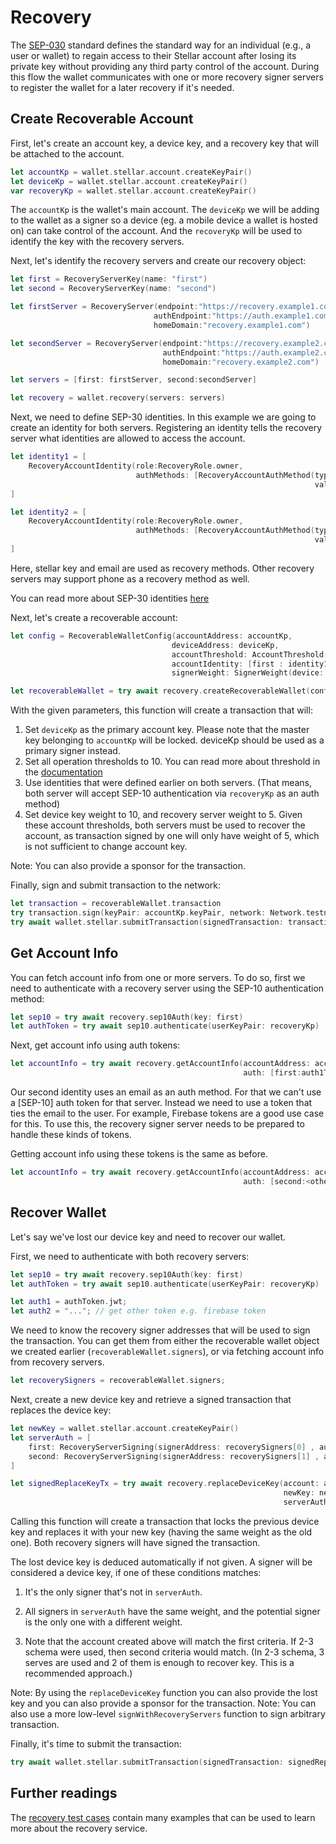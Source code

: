 
# Recovery

The [SEP-030](https://github.com/stellar/stellar-protocol/blob/master/ecosystem/sep-0030.md) standard defines
the standard way for an individual (e.g., a user or wallet) to regain access to their Stellar account after losing
its private key without providing any third party control of the account. During this flow the wallet communicates
with one or more recovery signer servers to register the wallet for a later recovery if it's needed.

## Create Recoverable Account

First, let's create an account key, a device key, and a recovery key that will be attached to the account.

```swift
let accountKp = wallet.stellar.account.createKeyPair()
let deviceKp = wallet.stellar.account.createKeyPair()
var recoveryKp = wallet.stellar.account.createKeyPair()
```
The `accountKp` is the wallet's main account. The `deviceKp` we will be adding to the wallet as a signer so a device (eg. a mobile device a wallet is hosted on) can take control of the account.
And the `recoveryKp` will be used to identify the key with the recovery servers.

Next, let's identify the recovery servers and create our recovery object:

```swift
let first = RecoveryServerKey(name: "first")
let second = RecoveryServerKey(name: "second")

let firstServer = RecoveryServer(endpoint:"https://recovery.example1.com", 
                                authEndpoint:"https://auth.example1.com", 
                                homeDomain:"recovery.example1.com")

let secondServer = RecoveryServer(endpoint:"https://recovery.example2.com", 
                                  authEndpoint:"https://auth.example2.com", 
                                  homeDomain:"recovery.example2.com")

let servers = [first: firstServer, second:secondServer]

let recovery = wallet.recovery(servers: servers)
```

Next, we need to define SEP-30 identities. In this example we are going to create an identity for both servers. Registering an identity tells the recovery server what identities are allowed to access the account.

```swift
let identity1 = [ 
    RecoveryAccountIdentity(role:RecoveryRole.owner, 
                            authMethods: [RecoveryAccountAuthMethod(type:RecoveryType.stellarAddress,
                                                                    value:recoveryKp.address)])
]

let identity2 = [ 
    RecoveryAccountIdentity(role:RecoveryRole.owner, 
                            authMethods: [RecoveryAccountAuthMethod(type:RecoveryType.email,
                                                                    value:"my-email@example.com")])
]
```

Here, stellar key and email are used as recovery methods. Other recovery servers may support phone as a recovery method as well.

You can read more about SEP-30 identities [here](https://github.com/stellar/stellar-protocol/blob/master/ecosystem/sep-0030.md#common-request-fields)

Next, let's create a recoverable account:

```swift
let config = RecoverableWalletConfig(accountAddress: accountKp,
                                    deviceAddress: deviceKp,
                                    accountThreshold: AccountThreshold(low: 10, medium: 10, high: 10),
                                    accountIdentity: [first : identity1, second: identity2],
                                    signerWeight: SignerWeight(device: 10, recoveryServer: 5))

let recoverableWallet = try await recovery.createRecoverableWallet(config: config)
```

With the given parameters, this function will create a transaction that will:

1. Set `deviceKp` as the primary account key. Please note that the master key belonging to `accountKp` will be locked. deviceKp should be used as a primary signer instead.
2. Set all operation thresholds to 10. You can read more about threshold in the [documentation](https://developers.stellar.org/docs/encyclopedia/signatures-multisig#thresholds)
3. Use identities that were defined earlier on both servers. (That means, both server will accept SEP-10 authentication via `recoveryKp` as an auth method)
4. Set device key weight to 10, and recovery server weight to 5. Given these account thresholds, both servers must be used to recover the account, as transaction signed by one will only have weight of 5, which is not sufficient to change account key.

Note: You can also provide a sponsor for the transaction.

Finally, sign and submit transaction to the network:

```swift
let transaction = recoverableWallet.transaction
try transaction.sign(keyPair: accountKp.keyPair, network: Network.testnet)
try await wallet.stellar.submitTransaction(signedTransaction: transaction)
```

## Get Account Info

You can fetch account info from one or more servers. To do so, first we need to authenticate with a recovery server using the SEP-10 authentication method:

```swift
let sep10 = try await recovery.sep10Auth(key: first)
let authToken = try await sep10.authenticate(userKeyPair: recoveryKp)
```

Next, get account info using auth tokens:

```swift
let accountInfo = try await recovery.getAccountInfo(accountAddress: accountKp,
                                                    auth: [first:auth1Token.jwt])
```

Our second identity uses an email as an auth method. For that we can't use a [SEP-10] auth token for that server. Instead we need to use a token that ties the email to the user. For example, Firebase tokens are a good use case for this. To use this, the recovery signer server needs to be prepared to handle these kinds of tokens.

Getting account info using these tokens is the same as before.

```swift
let accountInfo = try await recovery.getAccountInfo(accountAddress: accountKp,
                                                    auth: [second:<other token string>])
```

## Recover Wallet

Let's say we've lost our device key and need to recover our wallet.

First, we need to authenticate with both recovery servers:

```swift
let sep10 = try await recovery.sep10Auth(key: first)
let authToken = try await sep10.authenticate(userKeyPair: recoveryKp)

let auth1 = authToken.jwt;
let auth2 = "..."; // get other token e.g. firebase token
```

We need to know the recovery signer addresses that will be used to sign the transaction. You can get them from either the recoverable wallet object we created earlier (`recoverableWallet.signers`), or via fetching account info from recovery servers.

```swift
let recoverySigners = recoverableWallet.signers;
```

Next, create a new device key and retrieve a signed transaction that replaces the device key:

```swift
let newKey = wallet.stellar.account.createKeyPair()
let serverAuth = [
    first: RecoveryServerSigning(signerAddress: recoverySigners[0] , authToken: auth1),
    second: RecoveryServerSigning(signerAddress: recoverySigners[1] , authToken: auth2),
]

let signedReplaceKeyTx = try await recovery.replaceDeviceKey(account: accountKp,
                                                             newKey: newKey,
                                                             serverAuth: serverAuth)
```

Calling this function will create a transaction that locks the previous device key and replaces it with your new key (having the same weight as the old one). Both recovery signers will have signed the transaction.

The lost device key is deduced automatically if not given. A signer will be considered a device key, if one of these conditions matches:

1. It's the only signer that's not in `serverAuth`.
2. All signers in `serverAuth` have the same weight, and the potential signer is the only one with a different weight.

3. Note that the account created above will match the first criteria. If 2-3 schema were used, then second criteria would match. (In 2-3 schema, 3 serves are used and 2 of them is enough to recover key. This is a recommended approach.)

Note: By using the `replaceDeviceKey` function you can also provide the lost key and you can also provide a sponsor for the transaction.
Note: You can also use a more low-level `signWithRecoveryServers` function to sign arbitrary transaction.

Finally, it's time to submit the transaction:

```swift
try await wallet.stellar.submitTransaction(signedTransaction: signedReplaceKeyTx)
```

## Further readings
The [recovery test cases](https://github.com/Soneso/stellar-swift-wallet-sdk/blob/main/Tests/stellar-wallet-sdkTests/RecoveryTest.swift) contain many examples that can be used to learn more about the recovery service.
